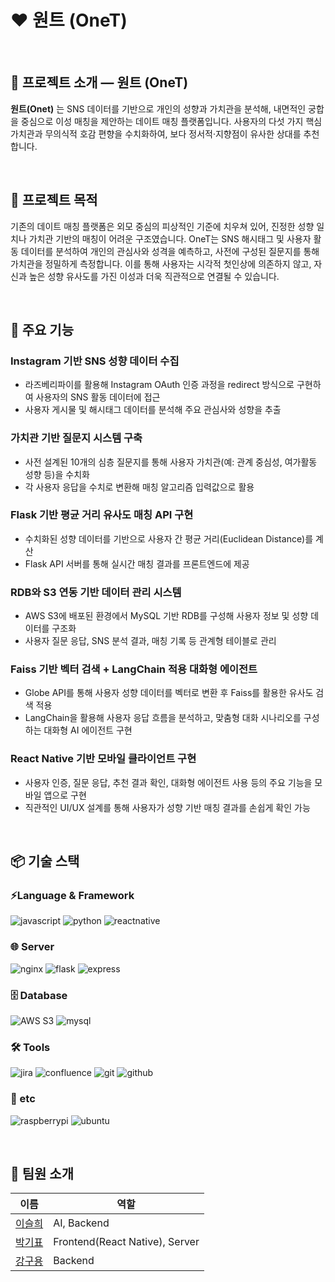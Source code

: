 # ❤️ 원트 (OneT)

</br>

## 📌 프로젝트 소개 — 원트 (OneT)
**원트(Onet)** 는 SNS 데이터를 기반으로 개인의 성향과 가치관을 분석해, 내면적인 궁합을 중심으로 이성 매칭을 제안하는 데이트 매칭 플랫폼입니다. 사용자의 다섯 가지 핵심 가치관과 무의식적 호감 편향을 수치화하여, 보다 정서적·지향점이 유사한 상대를 추천합니다.

</br>

## 🎯 프로젝트 목적

기존의 데이트 매칭 플랫폼은 외모 중심의 피상적인 기준에 치우쳐 있어, 진정한 성향 일치나 가치관 기반의 매칭이 어려운 구조였습니다. OneT는 SNS 해시태그 및 사용자 활동 데이터를 분석하여 개인의 관심사와 성격을 예측하고, 사전에 구성된 질문지를 통해 가치관을 정밀하게 측정합니다.
이를 통해 사용자는 시각적 첫인상에 의존하지 않고, 자신과 높은 성향 유사도를 가진 이성과 더욱 직관적으로 연결될 수 있습니다.

</br>

## 🔑 주요 기능

### Instagram 기반 SNS 성향 데이터 수집
- 라즈베리파이를 활용해 Instagram OAuth 인증 과정을 redirect 방식으로 구현하여 사용자의 SNS 활동 데이터에 접근
- 사용자 게시물 및 해시태그 데이터를 분석해 주요 관심사와 성향을 추출
### 가치관 기반 질문지 시스템 구축
- 사전 설계된 10개의 심층 질문지를 통해 사용자 가치관(예: 관계 중심성, 여가활동 성향 등)을 수치화
- 각 사용자 응답을 수치로 변환해 매칭 알고리즘 입력값으로 활용
### Flask 기반 평균 거리 유사도 매칭 API 구현
- 수치화된 성향 데이터를 기반으로 사용자 간 평균 거리(Euclidean Distance)를 계산
- Flask API 서버를 통해 실시간 매칭 결과를 프론트엔드에 제공
### RDB와 S3 연동 기반 데이터 관리 시스템
- AWS S3에 배포된 환경에서 MySQL 기반 RDB를 구성해 사용자 정보 및 성향 데이터를 구조화
- 사용자 질문 응답, SNS 분석 결과, 매칭 기록 등 관계형 테이블로 관리
### Faiss 기반 벡터 검색 + LangChain 적용 대화형 에이전트
- Globe API를 통해 사용자 성향 데이터를 벡터로 변환 후 Faiss를 활용한 유사도 검색 적용
- LangChain을 활용해 사용자 응답 흐름을 분석하고, 맞춤형 대화 시나리오를 구성하는 대화형 AI 에이전트 구현
### React Native 기반 모바일 클라이언트 구현
- 사용자 인증, 질문 응답, 추천 결과 확인, 대화형 에이전트 사용 등의 주요 기능을 모바일 앱으로 구현
- 직관적인 UI/UX 설계를 통해 사용자가 성향 기반 매칭 결과를 손쉽게 확인 가능

</br>

## 📦 기술 스택

### ⚡️Language & Framework  
![javascript](https://img.shields.io/badge/javascript-F7DF1E?style=for-the-badge&logo=javascript&logoColor=000000)
![python](https://img.shields.io/badge/python-3776AB?style=for-the-badge&logo=python&logoColor=white)
![reactnative](https://img.shields.io/badge/reactnative-20232A?style=for-the-badge&logo=react&logoColor=61DAFB)

### 🌐 Server
![nginx](https://img.shields.io/badge/nginx-009639?logo=nginx&logoColor=fff&style=for-the-badge)
![flask](https://img.shields.io/badge/flask-000000?style=for-the-badge&logo=flask&logoColor=white)
![express](https://img.shields.io/badge/express-black?logo=express&logoColor=fff&style=for-the-badge)

### 🗄️ Database
![AWS S3](https://img.shields.io/badge/AWS_S3-569A31?logo=amazons3&logoColor=fff&style=for-the-badge)
![mysql](https://img.shields.io/badge/mysql-4479A1?logo=mysql&logoColor=fff&style=for-the-badge)

### 🛠 Tools
![jira](https://img.shields.io/badge/jira-0052cc?style=for-the-badge&logo=jira&logoColor=white)
![confluence](https://img.shields.io/badge/confluence-172B4D?style=for-the-badge&logo=confluence&logoColor=white)
![git](https://img.shields.io/badge/git-F05032?style=for-the-badge&logo=git&logoColor=white)
![github](https://img.shields.io/badge/github-181717?style=for-the-badge&logo=github&logoColor=white)  

### 🧰 etc
![raspberrypi](https://img.shields.io/badge/raspberrypi-A22846?logo=raspberrypi&logoColor=fff&style=for-the-badge)
![ubuntu](https://img.shields.io/badge/ubuntu-E95420?logo=ubuntu&logoColor=fff&style=for-the-badge)

</br>

## 👋️ 팀원 소개  
| 이름 | 역할 |  
| ---- | ---- |  
| [이슬희](https://github.com/leeseulhui) | AI, Backend |
| [박기표](https://github.com/ppward) | Frontend(React Native), Server |  
| [강구용](https://github.com/kangguyong) | Backend |
